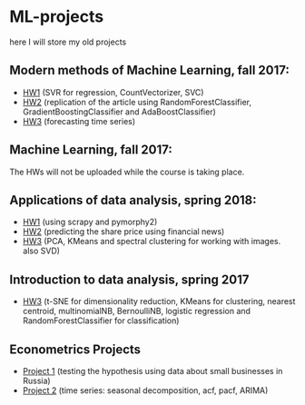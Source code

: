 # ML-projects
here I will store my old projects

## Modern methods of Machine Learning, fall 2017:

- [HW1](https://github.com/AnastasiyaMax/ML-projects/blob/master/Modern_methods_of_Machine_Learning_HW1.ipynb) (SVR for regression, CountVectorizer, SVC)
- [HW2](https://github.com/AnastasiyaMax/ML-projects/blob/master/Modern_methods_of_Machine_Learning_HW2.ipynb) (replication of the article using RandomForestClassifier, GradientBoostingClassifier and AdaBoostClassifier)
- [HW3](https://github.com/AnastasiyaMax/ML-projects/blob/master/Modern_methods_of_Machine_Learning_HW3.ipynb) (forecasting time series)

## Machine Learning, fall 2017:
The HWs will not be uploaded while the course is taking place.

## Applications of data analysis, spring 2018:

- [HW1](https://github.com/AnastasiyaMax/ML-projects/blob/master/Applications_of_data_analysis_HW1.ipynb) (using scrapy and pymorphy2)
- [HW2](https://github.com/AnastasiyaMax/ML-projects/blob/master/Applications_of_data_analysis_HW2.ipynb) (predicting the share price using financial news)
- [HW3](https://github.com/AnastasiyaMax/ML-projects/blob/master/Applications_of_data_analysis_HW3.ipynb) (PCA, KMeans and spectral clustering for working with images. also SVD)

## Introduction to data analysis, spring 2017

- [HW3](https://github.com/AnastasiyaMax/ML-projects/blob/master/Intro_To_Data_Analysis_HW3.ipynb) (t-SNE for dimensionality reduction, KMeans for clustering, nearest centroid, multinomialNB, BernoulliNB, logistic regression and RandomForestClassifier for classification)

## Econometrics Projects

- [Project 1](https://github.com/AnastasiyaMax/ML-projects/blob/master/Econometrics_Project_1.ipynb) (testing the hypothesis using data about small businesses in Russia)
- [Project 2](https://github.com/AnastasiyaMax/ML-projects/blob/master/Econometrics_Project_2.ipynb) (time series: seasonal decomposition, acf, pacf, ARIMA)
